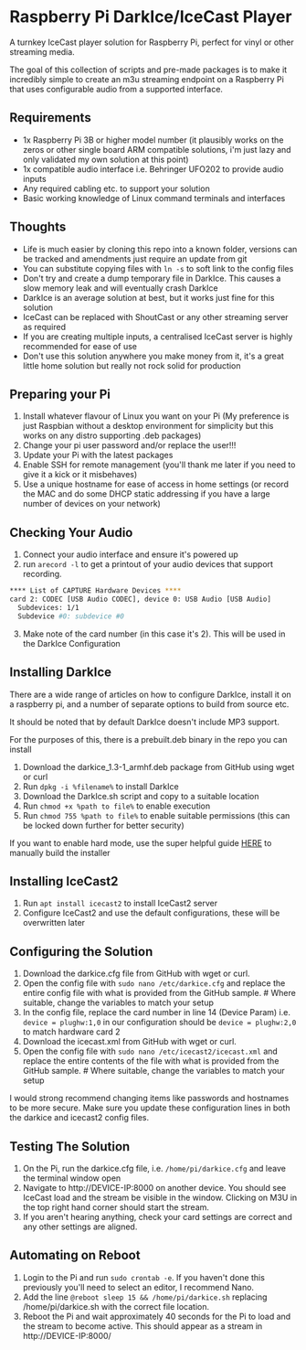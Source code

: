 # Raspberry Pi DarkIce/IceCast Player
 A turnkey IceCast player solution for Raspberry Pi, perfect for vinyl or other streaming media.

 The goal of this collection of scripts and pre-made packages is to make it incredibly simple to create an m3u streaming endpoint on a Raspberry Pi that uses configurable audio from a supported interface.

 ## Requirements

- 1x Raspberry Pi 3B or higher model number (it plausibly works on the zeros or other single board ARM compatible solutions, i'm just lazy and only validated my own solution at this point)
- 1x compatible audio interface i.e. Behringer UFO202 to provide audio inputs
- Any required cabling etc. to support your solution
- Basic working knowledge of Linux command terminals and interfaces

## Thoughts

- Life is much easier by cloning this repo into a known folder, versions can be tracked and amendments just require an update from git
- You can substitute copying files with `ln -s` to soft link to the config files
- Don't try and create a dump temporary file in DarkIce. This causes a slow memory leak and will eventually crash DarkIce
- DarkIce is an average solution at best, but it works just fine for this solution
- IceCast can be replaced with ShoutCast or any other streaming server as required
- If you are creating multiple inputs, a centralised IceCast server is highly recommended for ease of use
- Don't use this solution anywhere you make money from it, it's a great little home solution but really not rock solid for production

## Preparing your Pi

1. Install whatever flavour of Linux you want on your Pi (My preference is just Raspbian without a desktop environment for simplicity but this works on any distro supporting .deb packages)
2. Change your pi user password and/or replace the user!!!
3. Update your Pi with the latest packages
4. Enable SSH for remote management (you'll thank me later if you need to give it a kick or it misbehaves)
5. Use a unique hostname for ease of access in home settings (or record the MAC and do some DHCP static addressing if you have a large number of devices on your network)

## Checking Your Audio

1. Connect your audio interface and ensure it's powered up
2. run `arecord -l` to get a printout of your audio devices that support recording.

````sh
**** List of CAPTURE Hardware Devices ****
card 2: CODEC [USB Audio CODEC], device 0: USB Audio [USB Audio]
  Subdevices: 1/1
  Subdevice #0: subdevice #0
````

3. Make note of the card number (in this case it's 2). This will be used in the DarkIce Configuration

## Installing DarkIce

There are a wide range of articles on how to configure DarkIce, install it on a raspberry pi, and a number of separate options to build from source etc.

It should be noted that by default DarkIce doesn't include MP3 support.

For the purposes of this, there is a prebuilt.deb binary in the repo you can install

1. Download the darkice_1.3-1_armhf.deb package from GitHub using wget or curl
2. Run `dpkg -i %filename%` to install DarkIce
3. Download the DarkIce.sh script and copy to a suitable location
4. Run `chmod +x %path to file%` to enable execution
5. Run `chmod 755 %path to file%` to enable suitable permissions (this can be locked down further for better security)

If you want to enable hard mode, use the super helpful guide [HERE](https://www.linuxwolfpack.com/compile-darkice.php) to manually build the installer

## Installing IceCast2

1. Run `apt install icecast2` to install IceCast2 server
2. Configure IceCast2 and use the default configurations, these will be overwritten later

## Configuring the Solution

1. Download the darkice.cfg file from GitHub with wget or curl.
2. Open the config file with `sudo nano /etc/darkice.cfg` and replace the entire config file with what is provided from the GitHub sample. # Where suitable, change the variables to match your setup
3. In the config file, replace the card number in line 14 (Device Param) i.e. `device = plughw:1,0` in our configuration should be `device = plughw:2,0` to match hardware card 2
4. Download the icecast.xml from GitHub with wget or curl.
5. Open the config file with `sudo nano /etc/icecast2/icecast.xml` and replace the entire contents of the file with what is provided from the GitHub sample. # Where suitable, change the variables to match your setup

I would strong recommend changing items like passwords and hostnames to be more secure. Make sure you update these configuration lines in both the darkice and icecast2 config files.

## Testing The Solution

1. On the Pi, run the darkice.cfg file, i.e. `/home/pi/darkice.cfg` and leave the terminal window open
2. Navigate to http://DEVICE-IP:8000 on another device. You should see IceCast load and the stream be visible in the window. Clicking on M3U in the top right hand corner should start the stream.
3. If you aren't hearing anything, check your card settings are correct and any other settings are aligned.

## Automating on Reboot

1. Login to the Pi and run `sudo crontab -e`. If you haven't done this previously you'll need to select an editor, I recommend Nano.
2. Add the line `@reboot sleep 15 && /home/pi/darkice.sh` replacing /home/pi/darkice.sh with the correct file location.
3. Reboot the Pi and wait approximately 40 seconds for the Pi to load and the stream to become active. This should appear as a stream in http://DEVICE-IP:8000/
